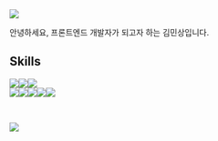 <img src="https://capsule-render.vercel.app/api?type=waving&height=100&section=header&text=안녕하세요&fontSize=40&fontAlignY=35&fontColor=ffffff&fontAlign=20&color=2d98da" />

안녕하세요, 프론트엔드 개발자가 되고자 하는 김민상입니다.
<br />

## Skills
  <img src="https://img.shields.io/badge/TypeScript-3178C6?style=for-the-badge&logo=typescript&logoColor=white"/><img src="https://img.shields.io/badge/JavaScript-F7DF1E?style=for-the-badge&logo=javascript&logoColor=white"/><img src="https://img.shields.io/badge/Python-3776AB?style=for-the-badge&logo=python&logoColor=white"/>
<br /> 
<img src="https://img.shields.io/badge/React-61DAFB?style=for-the-badge&logo=react&logoColor=white"/><img src="https://img.shields.io/badge/STYLED COMPONENTS-DB7093?style=for-the-badge&logo=styledcomponents&logoColor=white"/><img src="https://img.shields.io/badge/HTML-E34F26?style=for-the-badge&logo=html5&logoColor=white"/><img src="https://img.shields.io/badge/CSS-1572B6?style=for-the-badge&logo=css3&logoColor=white"/><img src="https://img.shields.io/badge/Sass-CC6699?style=for-the-badge&logo=sass&logoColor=white"/>

<br />

![](http://github-profile-summary-cards.vercel.app/api/cards/profile-details?username=devkmins&theme=nord_bright)


